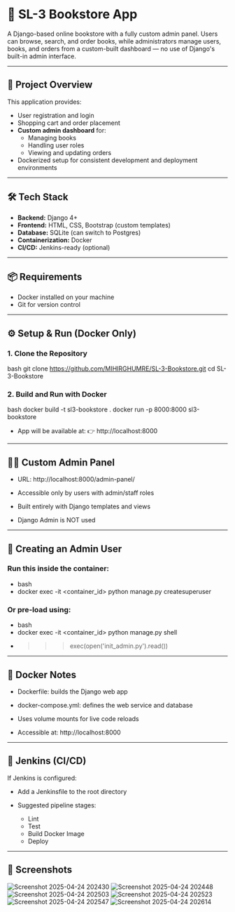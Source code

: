 # 📘 SL-3 Bookstore App

A Django-based online bookstore with a fully custom admin panel. Users can browse, search, and order books, while administrators manage users, books, and orders from a custom-built dashboard — no use of Django's built-in admin interface.

---

## 🚀 Project Overview

This application provides:

- User registration and login  
- Shopping cart and order placement  
- **Custom admin dashboard** for:
  - Managing books  
  - Handling user roles  
  - Viewing and updating orders  
- Dockerized setup for consistent development and deployment environments

---

## 🛠️ Tech Stack

- **Backend:** Django 4+  
- **Frontend:** HTML, CSS, Bootstrap (custom templates)  
- **Database:** SQLite (can switch to Postgres)  
- **Containerization:** Docker  
- **CI/CD:** Jenkins-ready (optional)

---

## 📦 Requirements

- Docker installed on your machine  
- Git for version control  

---

## ⚙️ Setup & Run (Docker Only)

### 1. Clone the Repository

bash
git clone https://github.com/MIHIRGHUMRE/SL-3-Bookstore.git
cd SL-3-Bookstore


### 2. Build and Run with Docker

bash
docker build -t sl3-bookstore .
docker run -p 8000:8000 sl3-bookstore

- App will be available at:
👉 http://localhost:8000

---

## 🧑‍💼 Custom Admin Panel

- URL: http://localhost:8000/admin-panel/

- Accessible only by users with admin/staff roles

- Built entirely with Django templates and views

- Django Admin is NOT used

---

## 🔐 Creating an Admin User

### Run this inside the container:

- bash
- docker exec -it <container_id> python manage.py createsuperuser

### Or pre-load using:

- bash
- docker exec -it <container_id> python manage.py shell
- >>> exec(open('init_admin.py').read())

---

## 🐳 Docker Notes
- Dockerfile: builds the Django web app

- docker-compose.yml: defines the web service and database

- Uses volume mounts for live code reloads

- Accessible at: http://localhost:8000

---

## 🧪 Jenkins (CI/CD)
If Jenkins is configured:

- Add a Jenkinsfile to the root directory

- Suggested pipeline stages:
  - Lint
  - Test
  - Build Docker Image
  - Deploy

---

## 📸 Screenshots
![Screenshot 2025-04-24 202430](https://github.com/user-attachments/assets/4f1a5c28-8e96-4987-8692-4437f3808b0c)
![Screenshot 2025-04-24 202448](https://github.com/user-attachments/assets/2f6e1b5b-63a0-4494-aa1c-6f89ad17e6ba)
![Screenshot 2025-04-24 202503](https://github.com/user-attachments/assets/2b3f2f4c-c477-43c4-bd6a-c299553c3435)
![Screenshot 2025-04-24 202523](https://github.com/user-attachments/assets/023dc6f8-b0ca-4890-bfa8-b89360bf6103)
![Screenshot 2025-04-24 202547](https://github.com/user-attachments/assets/6922b3d5-7a5b-4418-8301-ecbdc2312dd2)
![Screenshot 2025-04-24 202614](https://github.com/user-attachments/assets/233ff7b3-418f-4df1-9728-2a78dea6b4a0)
